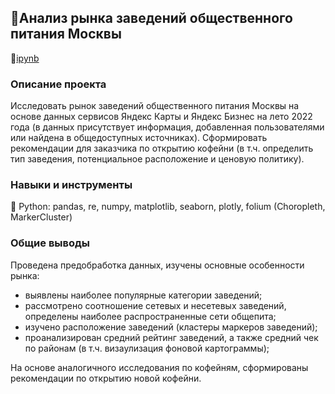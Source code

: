 ## 🍕Анализ рынка заведений общественного питания Москвы
📕[ipynb](https://github.com/nottdzr/Portfolio/blob/main/Moscow_places/moscow_places.ipynb)

### Описание проекта
Исследовать рынок заведений общественного питания Москвы на основе данных сервисов Яндекс Карты и Яндекс Бизнес на лето 2022 года (в данных присутствует информация, добавленная пользователями или найдена в общедоступных источниках). Сформировать рекомендации для заказчика по открытию кофейни (в т.ч. определить тип заведения, потенциальное расположение и ценовую политику).

### Навыки и инструменты
🐍 Python: pandas, re, numpy, matplotlib, seaborn, plotly, folium (Choropleth, MarkerCluster)

### Общие выводы
Проведена предобработка данных, изучены основные особенности рынка: 
- выявлены наиболее популярные категории заведений;
- рассмотрено соотношение сетевых и несетевых заведений, определены наиболее распространенные сети общепита;
- изучено расположение заведений (кластеры маркеров заведений);
- проанализирован средний рейтинг заведений, а также средний чек по районам (в т.ч. визаулизация фоновой картограммы);

На основе аналогичного исследования по кофейням, сформированы рекомендации по открытию новой кофейни.
